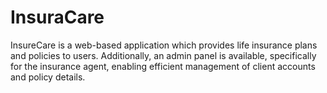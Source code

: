 # InsuraCare
InsureCare is a web-based application which provides life insurance plans and policies to users.  Additionally, an admin panel is available, specifically for the insurance agent, enabling efficient  management of client accounts and policy details.
